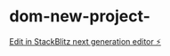 # dom-new-project-

[Edit in StackBlitz next generation editor ⚡️](https://stackblitz.com/~/github.com/parvas662/dom-new-project-)